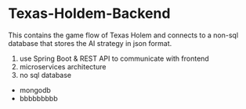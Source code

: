 # Texas-Holdem-Backend
This contains the game flow of Texas Holem and connects to a non-sql database that stores the AI strategy in json format.

1. use Spring Boot & REST API to communicate with frontend
2. microservices architecture
3. no sql database
- mongodb
- bbbbbbbbb